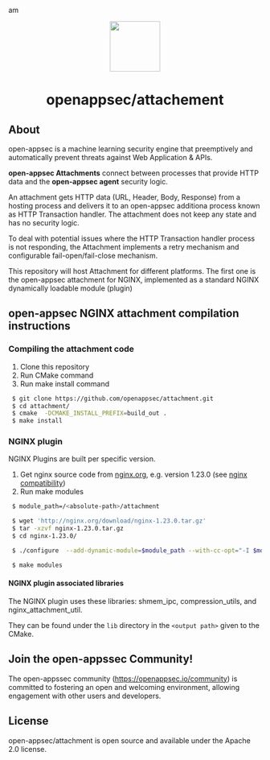 am<div align=center>
<img src="https://i2-s3-ui-static-content-prod-10.s3.eu-west-1.amazonaws.com/elpis/tree-no-bg-256.png" width="100" height="100"> 
<h1>openappsec/attachement</h1>
</div>

## About

open-appsec is a machine learning security engine that preemptively and automatically prevent threats against Web Application & APIs.

<strong>open-appsec Attachments</strong> connect between processes that provide HTTP data and the <strong>open-appsec agent</strong> security logic. 

An attachment gets HTTP data (URL, Header, Body, Response) from a hosting process and delivers it to an open-appsec additiona process known as HTTP Transaction handler. The attachment does not keep any state and has no security logic. 

To deal with potential issues where the HTTP Transaction handler process is not responding, the Attachment implements a retry mechanism and
configurable fail-open/fail-close mechanism.

This repository will host Attachment for different platforms. The first one is the open-appsec attachment for NGINX, implemented as  a standard NGINX dynamically loadable module (plugin)


## open-appsec NGINX attachment compilation instructions

### Compiling the attachment code
1. Clone this repository
2. Run CMake command
3. Run make install command

```bash
 $ git clone https://github.com/openappsec/attachment.git
 $ cd attachment/
 $ cmake  -DCMAKE_INSTALL_PREFIX=build_out .
 $ make install
```

### NGINX plugin

NGINX Plugins are built per specific version. 
1. Get nginx source code from [nginx.org](http://nginx.org/), e.g. version 1.23.0 (see [nginx compatibility](http://nginx.org/en/docs/njs/compatibility.html))
2. Run make modules

```bash
 $ module_path=/<absolute-path>/attachment

 $ wget 'http://nginx.org/download/nginx-1.23.0.tar.gz'
 $ tar -xzvf nginx-1.23.0.tar.gz
 $ cd nginx-1.23.0/

 $ ./configure  --add-dynamic-module=$module_path --with-cc-opt="-I $module_path/core/include/attachments"

 $ make modules
```

#### NGINX plugin associated libraries
The NGINX plugin uses these libraries: shmem_ipc, compression_utils, and nginx_attachment_util.

They can be found under the `lib` directory in the `<output path>` given to the CMake.
    

## Join the open-appssec Community!

The open-appssec community (https://openappsec.io/community) is committed to fostering an open and welcoming environment, allowing engagement with other users and developers.
    
## License    

open-appsec/attachment is open source and available under the Apache 2.0 license.

